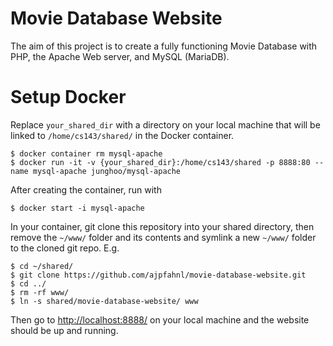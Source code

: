 # Movie Database Website

The aim of this project is to create a fully functioning Movie Database with PHP, the Apache Web server, and MySQL (MariaDB).

# Setup Docker
Replace `your_shared_dir` with a directory on your local machine that will be linked to `/home/cs143/shared/` in the Docker container.
```console
$ docker container rm mysql-apache
$ docker run -it -v {your_shared_dir}:/home/cs143/shared -p 8888:80 --name mysql-apache junghoo/mysql-apache
```
After creating the container, run with
```console
$ docker start -i mysql-apache
```
In your container, git clone this repository into your shared directory, then remove the `~/www/` folder and its contents and symlink a new `~/www/` folder to the cloned git repo. E.g.
```console
$ cd ~/shared/
$ git clone https://github.com/ajpfahnl/movie-database-website.git
$ cd ../
$ rm -rf www/
$ ln -s shared/movie-database-website/ www
```
Then go to [http://localhost:8888/](http://localhost:8888/) on your local machine and the website should be up and running.
